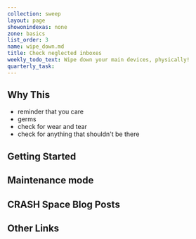 ```yaml
---
collection: sweep
layout: page
showonindexas: none
zone: basics
list_order: 3
name: wipe_down.md
title: Check neglected inboxes
weekly_todo_text: Wipe down your main devices, physically!
quarterly_task:
---
```

## Why This
- reminder that you care
- germs
- check for wear and tear
- check for anything that shouldn't be there

## Getting Started

## Maintenance mode

## CRASH Space Blog Posts

## Other Links

